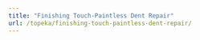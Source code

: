 ```yaml
---
title: "Finishing Touch-Paintless Dent Repair"
url: /topeka/finishing-touch-paintless-dent-repair/
---
```

